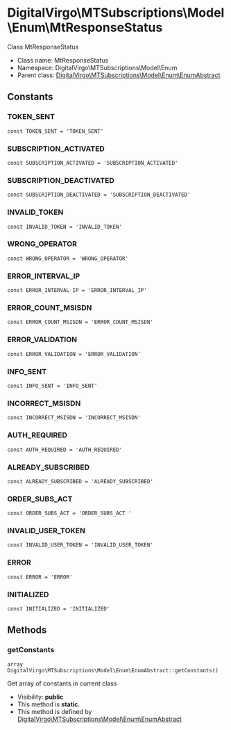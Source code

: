 DigitalVirgo\MTSubscriptions\Model\Enum\MtResponseStatus
===============

Class MtResponseStatus




* Class name: MtResponseStatus
* Namespace: DigitalVirgo\MTSubscriptions\Model\Enum
* Parent class: [DigitalVirgo\MTSubscriptions\Model\Enum\EnumAbstract](DigitalVirgo-MTSubscriptions-Model-Enum-EnumAbstract.md)



Constants
----------


### TOKEN_SENT

    const TOKEN_SENT = 'TOKEN_SENT'





### SUBSCRIPTION_ACTIVATED

    const SUBSCRIPTION_ACTIVATED = 'SUBSCRIPTION_ACTIVATED'





### SUBSCRIPTION_DEACTIVATED

    const SUBSCRIPTION_DEACTIVATED = 'SUBSCRIPTION_DEACTIVATED'





### INVALID_TOKEN

    const INVALID_TOKEN = 'INVALID_TOKEN'





### WRONG_OPERATOR

    const WRONG_OPERATOR = 'WRONG_OPERATOR'





### ERROR_INTERVAL_IP

    const ERROR_INTERVAL_IP = 'ERROR_INTERVAL_IP'





### ERROR_COUNT_MSISDN

    const ERROR_COUNT_MSISDN = 'ERROR_COUNT_MSISDN'





### ERROR_VALIDATION

    const ERROR_VALIDATION = 'ERROR_VALIDATION'





### INFO_SENT

    const INFO_SENT = 'INFO_SENT'





### INCORRECT_MSISDN

    const INCORRECT_MSISDN = 'INCORRECT_MSISDN'





### AUTH_REQUIRED

    const AUTH_REQUIRED = 'AUTH_REQUIRED'





### ALREADY_SUBSCRIBED

    const ALREADY_SUBSCRIBED = 'ALREADY_SUBSCRIBED'





### ORDER_SUBS_ACT

    const ORDER_SUBS_ACT = 'ORDER_SUBS_ACT '





### INVALID_USER_TOKEN

    const INVALID_USER_TOKEN = 'INVALID_USER_TOKEN'





### ERROR

    const ERROR = 'ERROR'





### INITIALIZED

    const INITIALIZED = 'INITIALIZED'







Methods
-------


### getConstants

    array DigitalVirgo\MTSubscriptions\Model\Enum\EnumAbstract::getConstants()

Get array of constants in current class



* Visibility: **public**
* This method is **static**.
* This method is defined by [DigitalVirgo\MTSubscriptions\Model\Enum\EnumAbstract](DigitalVirgo-MTSubscriptions-Model-Enum-EnumAbstract.md)



